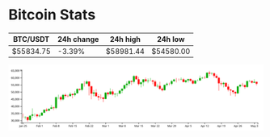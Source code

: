# Bitcoin Stats

BTC/USDT|24h change|24h high|24h low|
|---|---|---|---|
|$55834.75|-3.39%|$58981.44|$54580.00|

<img src="./chart.svg">
